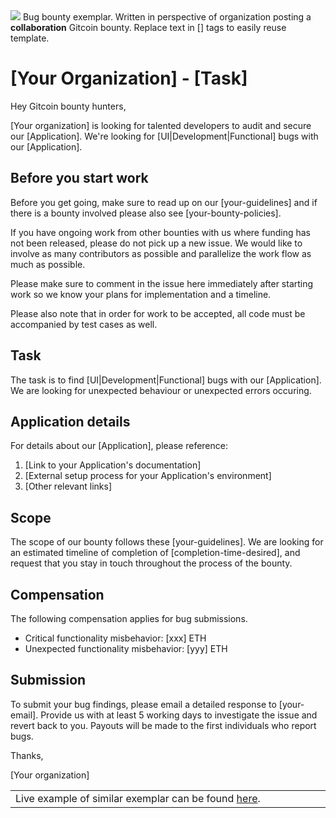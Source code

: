 <img src='https://raw.githubusercontent.com/gitcoinco/gitcoinco/master/img/helmet.png'/>
</td>
<td width=800>
  Bug bounty exemplar. Written in perspective of organization posting a <strong>collaboration</strong> Gitcoin bounty. Replace text in [] tags to easily reuse template. 
</td>
</table>

# [Your Organization] - [Task]

Hey Gitcoin bounty hunters,

[Your organization] is looking for talented developers to audit and secure our [Application]. We're looking for [UI|Development|Functional] bugs with our [Application].

## Before you start work
Before you get going, make sure to read up on our [your-guidelines] and if there is a bounty involved please also see [your-bounty-policies].

If you have ongoing work from other bounties with us where funding has not been released, please do not pick up a new issue. We would like to involve as many contributors as possible and parallelize the work flow as much as possible.

Please make sure to comment in the issue here immediately after starting work so we know your plans for implementation and a timeline.

Please also note that in order for work to be accepted, all code must be accompanied by test cases as well.

## Task
The task is to find [UI|Development|Functional] bugs with our [Application]. We are looking for unexpected behaviour or unexpected errors occuring. 

## Application details
For details about our [Application], please reference: 
1. [Link to your Application's documentation]
2. [External setup process for your Application's environment]
3. [Other relevant links]

## Scope
The scope of our bounty follows these [your-guidelines]. We are looking for an estimated timeline of completion of [completion-time-desired], and request that you stay in touch throughout the process of the bounty.

## Compensation
The following compensation applies for bug submissions. 
 * Critical functionality misbehavior: [xxx] ETH 
* Unexpected functionality misbehavior: [yyy] ETH 

## Submission
To submit your bug findings, please email a detailed response to [your-email]. Provide us with at least 5 working days to investigate the issue and revert back to you. Payouts will be made to the first individuals who report bugs.

Thanks,

[Your organization]

<table>
<td width=1000>
Live example of similar exemplar can be found <a href="https://gitcoin.co/issue/zincwork/contracts/25/1130">here</a>.
</td>
</table>
